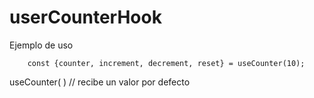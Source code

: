 # userCounterHook

Ejemplo de uso 

```
    const {counter, increment, decrement, reset} = useCounter(10);

```

useCounter( ) // recibe un valor por defecto